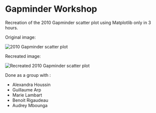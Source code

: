 # Gapminder Workshop

Recreation of the 2010 Gapminder scatter plot using Matplotlib only in 3 hours.

Original image:

![2010 Gapminder scatter plot](Images/GWM2010.png)

Recreated image:

![Recreated 2010 Gapminder scatter plot](Images/gapminder_matplotlib.png)

Done as a group with :

- Alexandra Houssin
- Guillaume Arp
- Marie Lambart
- Benoit Rigaudeau
- Audrey Mbounga
